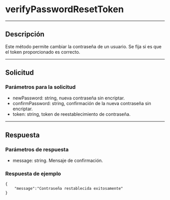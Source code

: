 # verifyPasswordResetToken

---
## Descripción
Este método permite cambiar la contraseña de un usuario. Se fija si es que el token proporcionado es correcto.

---
## Solicitud
### Parámetros para la solicitud
* newPassword: string, nueva contraseña sin encriptar.
* confirmPassword: string, confirmación de la nueva contraseña sin encriptar.
* token: string, token de reestablecimiento de contraseña.

---
## Respuesta
### Parámetros de respuesta
* message: string. Mensaje de confirmación.

### Respuesta de ejemplo
```
{
    "message":"Contraseña restablecida exitosamente"
}
```